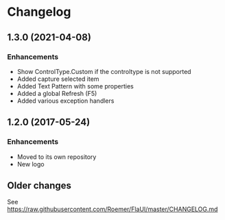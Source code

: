# Changelog

## 1.3.0 (2021-04-08)

### Enhancements
  * Show ControlType.Custom if the controltype is not supported 
  * Added capture selected item
  * Added Text Pattern with some properties
  * Added a global Refresh (F5)
  * Added various exception handlers

## 1.2.0 (2017-05-24)

### Enhancements
  * Moved to its own repository
  * New logo

## Older changes
See https://raw.githubusercontent.com/Roemer/FlaUI/master/CHANGELOG.md